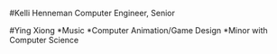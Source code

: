 #Kelli Henneman
Computer Engineer, Senior 

#Ying Xiong
*Music
*Computer Animation/Game Design
*Minor with Computer Science